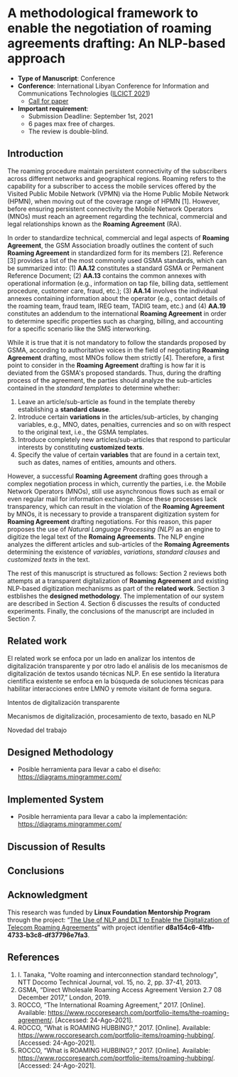 # A methodological framework to enable the negotiation of roaming agreements drafting: An NLP-based approach
- **Type of Manuscript**: Conference
- **Conference**:  International Libyan Conference for Information and Communications Technologies ([ILCICT 2021](https://ilcict.lit.ly/en/))
    - [Call for paper](https://lit.ly/doc/ilcict2021_v2_en_pages.pdf)
- **Important requirement**:
    - Submission Deadline: September 1st, 2021
    - 6 pages max free of charges.
    - The review is double-blind.

## Introduction

The roaming procedure maintain persistent connectivity of the subscribers across different networks and geographical regions. Roaming refers to the capability for a subscriber to access the mobile services offered by the Visited Public Mobile Network (VPMN) via the Home Public Mobile Network (HPMN), when moving out of the coverage range of HPMN [1]. However, before ensuring persistent connectivity the Mobile Network Operators (MNOs) must reach an agreement regarding the technical, commercial and legal relationships known as the **Roaming Agreement** (RA).

In order to standardize technical, commercial and legal aspects of **Roaming Agreement**, the GSM Association broadly outlines the content of such **Roaming Agreement** in standardized form for its members [2]. Reference [3] provides a list of the most commonly used GSMA standards, which can be summarized into: (1) **AA.12** constitutes a standard GSMA or Permanent Reference Document; (2) **AA.13** contains the common annexes with operational information (e.g., information on tap file, billing data, settlement procedure, customer care, fraud, etc.); (3) **AA.14** involves the individual annexes containing information about the operator (e.g., contact details of the roaming team, fraud team, IREG team, TADIG team, etc.) and (4) **AA.19** constitutes an addendum to the international **Roaming Agreement** in order to determine specific properties such as charging, billing, and accounting for a specific scenario like the SMS interworking.

While it is true that it is not mandatory to follow the standards proposed by GSMA, according to authoritative voices in the field of negotiating **Roaming Agreement** drafting, most MNOs follow them strictly [4]. Therefore, a first point to consider in the **Roaming Agreement** drafting is how far it is deviated from the GSMA's proposed standards. Thus, during the drafting process of the agreement, the parties should analyze the sub-articles contained in the *standard templates* to determine whether:

1. Leave an article/sub-article as found in the template thereby establishing a **standard clause**.
2. Introduce certain **variations** in the articles/sub-articles, by changing variables, e.g., MNO, dates, penalties, currencies and so on with respect to the original text, i.e., the GSMA templates.
3. Introduce completely new articles/sub-articles that respond to particular interests by constituting **customized texts**.
4. Specify the value of certain **variables** that are found in a certain text, such as dates, names of entities, amounts and others.

However, a successful **Roaming Agreement** drafting goes through a complex negotiation process in which, currently the parties, i.e. the Mobile Network Operators (MNOs), still use asynchronous flows such as email or even regular mail for information exchange. Since these processes lack transparency, which can result in the violation of the **Roaming Agreement** by MNOs, it is necessary to provide a transparent digitization system for **Roaming Agreement** drafting negotiations. For this reason, this paper proposes the use of *Natural Language Processing (NLP)* as an engine to digitize the legal text of the **Romaing Agreements**. The NLP engine analyzes the different articles and sub-articles of the **Romaing Agreements** determining the existence of *variables*, *variations*, *standard clauses* and *customized texts* in the text.

The rest of this manuscript is structured as follows: Section 2 reviews both attempts at a transparent digitalization of **Roaming Agreement** and existing NLP-based digitization mechanisms as part of the **related work**. Section 3 estblishes the **designed methodology**. The implementation of our system are described in Section 4. Section 6 discusses the results of conducted experiments. Finally, the conclusions of the manuscript are included in Section 7. 

## Related work

El related work se enfoca por un lado en analizar los intentos de digitalización transparente y por otro lado el análisis de los mecanismos de digitalización de textos usando técnicas NLP. En ese sentido la literatura científica existente se enfoca en la búsqueda de soluciones técnicas para habilitar interacciones entre LMNO y remote visitant de forma segura.

Intentos de digitalización transparente

Mecanismos de digitalización, procesamiento de texto, basado en NLP

Novedad del trabajo

## Designed Methodology
 - Posible herramienta para llevar a cabo el diseño: https://diagrams.mingrammer.com/
## Implemented System
- Posible herramienta para llevar a cabo la implementación: https://diagrams.mingrammer.com/

## Discussion of Results

## Conclusions

## Acknowledgment
This research was funded by **Linux Foundation Mentorship Program** through the project: “[The Use of NLP and DLT to Enable the Digitalization of Telecom Roaming Agreements](https://wiki.hyperledger.org/display/INTERN/The+Use+of+NLP+and+DLT+to+Enable+the+Digitalization+of+Telecom+Roaming+Agreements)” with project identifier **d8a154c6-41fb-4733-b3c8-df37796e7fa3**.

## References
1. I. Tanaka, "Volte roaming and interconnection standard technology", NTT Docomo Technical Journal, vol. 15, no. 2, pp. 37-41, 2013.
2. GSMA, “Direct Wholesale Roaming Access Agreement Version 2.7 08 December 2017,” London, 2019.
3. ROCCO, “The International Roaming Agreement,” 2017. [Online]. Available: https://www.roccoresearch.com/portfolio-items/the-roaming-agreement/. [Accessed: 24-Ago-2021].
4. ROCCO, “What is ROAMING HUBBING?,” 2017. [Online]. Available: https://www.roccoresearch.com/portfolio-items/roaming-hubbing/. [Accessed: 24-Ago-2021].
5. ROCCO, “What is ROAMING HUBBING?,” 2017. [Online]. Available: https://www.roccoresearch.com/portfolio-items/roaming-hubbing/. [Accessed: 24-Ago-2021].